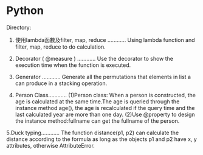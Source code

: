 # Python

Directory:
1. 使用lambda函數及filter, map, reduce ............ Using lambda function and filter, map, reduce to do calculation.

2. Decorator ( @measure ) ............ Use the decorator to show the execution time when the function is executed. 

3. Generator ............ Generate all the permutations that elements in list a can produce in a stacking operation.

4. Person Class............
(1)Person class: When a person is constructed, the age is calculated at the same time.The age is queried through the instance method age(), the age is recalculated if the query time and the last calculated year are more than one day.
(2)Use @property to design the instance method:fullname can get the fullname of the person.

5.Duck typing............ The function distance(p1, p2) can calculate the distance according to the formula as long as the objects p1 and p2 have x, y attributes, otherwise AttributeError.
